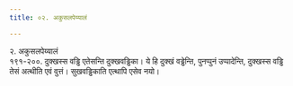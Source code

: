 ```yaml
---
title: ०२. अकुसलपेय्यालं

---
```

२. अकुसलपेय्यालं  
१९१-२००. दुक्खस्स वड्ढि एतेसन्ति दुक्खवड्ढिका। ये हि दुक्खं वड्ढेन्ति, पुनप्पुनं उप्पादेन्ति, दुक्खस्स वड्ढि तेसं अत्थीति एवं वुत्तं। सुखवड्ढिकाति एत्थापि एसेव नयो।  